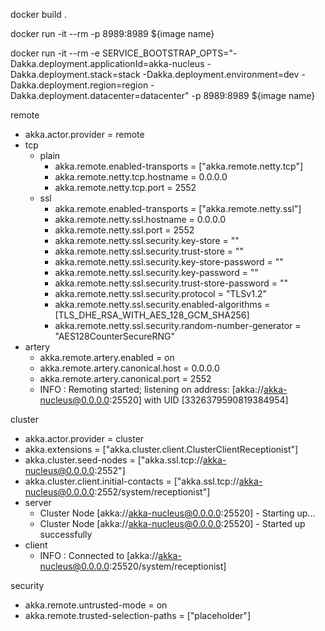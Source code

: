 docker build .

docker run -it --rm -p 8989:8989 ${image name}

docker run -it --rm -e SERVICE_BOOTSTRAP_OPTS="-Dakka.deployment.applicationId=akka-nucleus -Dakka.deployment.stack=stack -Dakka.deployment.environment=dev -Dakka.deployment.region=region -Dakka.deployment.datacenter=datacenter" -p 8989:8989 ${image name}

remote
- akka.actor.provider = remote
- tcp
    - plain
        - akka.remote.enabled-transports = ["akka.remote.netty.tcp"]
        - akka.remote.netty.tcp.hostname = 0.0.0.0
        - akka.remote.netty.tcp.port = 2552
    - ssl
        - akka.remote.enabled-transports = ["akka.remote.netty.ssl"]
        - akka.remote.netty.ssl.hostname = 0.0.0.0
        - akka.remote.netty.ssl.port = 2552
        - akka.remote.netty.ssl.security.key-store = ""
        - akka.remote.netty.ssl.security.trust-store = ""
        - akka.remote.netty.ssl.security.key-store-password = ""
        - akka.remote.netty.ssl.security.key-password = ""
        - akka.remote.netty.ssl.security.trust-store-password = ""
        - akka.remote.netty.ssl.security.protocol = "TLSv1.2"
        - akka.remote.netty.ssl.security.enabled-algorithms = [TLS_DHE_RSA_WITH_AES_128_GCM_SHA256]
        - akka.remote.netty.ssl.security.random-number-generator = "AES128CounterSecureRNG"
- artery
    - akka.remote.artery.enabled = on
    - akka.remote.artery.canonical.host = 0.0.0.0
    - akka.remote.artery.canonical.port = 2552
    - INFO : Remoting started; listening on address: [akka://akka-nucleus@0.0.0.0:25520] with UID [3326379590819384954]

cluster
- akka.actor.provider = cluster
- akka.extensions = ["akka.cluster.client.ClusterClientReceptionist"]
- akka.cluster.seed-nodes = ["akka.ssl.tcp://akka-nucleus@0.0.0.0:2552"]
- akka.cluster.client.initial-contacts = ["akka.ssl.tcp://akka-nucleus@0.0.0.0:2552/system/receptionist"]
- server
    - Cluster Node [akka://akka-nucleus@0.0.0.0:25520] - Starting up...
    - Cluster Node [akka://akka-nucleus@0.0.0.0:25520] - Started up successfully
- client
    - INFO : Connected to [akka://akka-nucleus@0.0.0.0:25520/system/receptionist]

security
- akka.remote.untrusted-mode = on
- akka.remote.trusted-selection-paths = ["placeholder"]